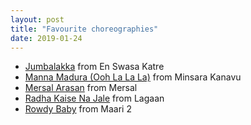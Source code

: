 ```yaml
---
layout: post
title: "Favourite choreographies"
date: 2019-01-24
---
```


* [Jumbalakka](https://youtu.be/WUXCtvuwAnU) from En Swasa Katre
* [Manna Madura (Ooh La La La)](https://youtu.be/US-gPZzQDns) from Minsara Kanavu 
* [Mersal Arasan](https://youtu.be/Wxqu1eVJ4Vs) from Mersal
* [Radha Kaise Na Jale](https://youtu.be/qNnvL0ztJhA) from Lagaan
* [Rowdy Baby](https://youtu.be/x6Q7c9RyMzk) from Maari 2
